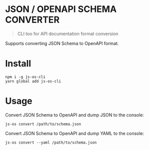 # JSON / OPENAPI SCHEMA CONVERTER

> CLI too for API documentation format conversion

Supports converting JSON Schema to OpenAPI format.

# Install

```
npm i -g js-os-cli
yarn global add js-os-cli
```

# Usage

Convert JSON Schema to OpenAPI and dump JSON to the console:

```
js-os convert /path/to/schema.json
```

Convert JSON Schema to OpenAPI and dump YAML to the console:

```
js-os convert --yaml /path/to/schema.json
```
